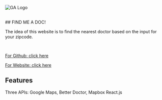 ![GA Logo](https://github.com/generalassembly/ga-ruby-on-rails-for-devs/raw/master/images/ga.png)

<br>
## FIND ME A DOC!

  The idea of this website is to find the nearest doctor based on the input for your zipcode.

<br>

[For Github: click here](https://git.generalassemb.ly/LifeH/project-2-NEED-A-DOC)

[For Website: click here](https://findadoc.herokuapp.com/)


## Features
Three APIs: Google Maps, Better Doctor, Mapbox
React.js